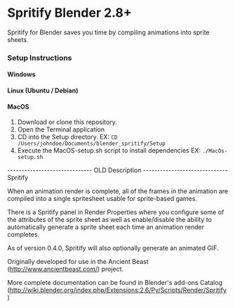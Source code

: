 # Spritify Blender 2.8+

Spritify for Blender saves you time by compiling animations into sprite sheets.

### Setup Instructions

#### Windows

#### Linux (Ubuntu / Debian)

#### MacOS

1. Download or clone this repository.
2. Open the Terminal application
3. CD into the Setup directory.
   EX: `CD /Users/johndoe/Documents/blender_spritify/Setup`
4. Execute the MacOS-setup.sh script to install dependencies
   EX: `./MacOs-setup.sh`


------------------------------ OLD Description ------------------------------
Spritify

When an animation render is complete, all of the frames in the animation are
compiled into a single spritesheet usable for sprite-based games.

There is a Spritify panel in Render Properties where you configure some of the
attributes of the sprite sheet as well as enable/disable the ability to
automatically generate a sprite sheet each time an animation render completes.

As of version 0.4.0, Spritify will also optionally generate an animated GIF.

Originally developed for use in the Ancient Beast (http://www.ancientbeast.com/)
project.

More complete documentation can be found in Blender's add-ons Catalog
(http://wiki.blender.org/index.php/Extensions:2.6/Py/Scripts/Render/Spritify)
